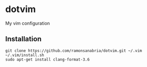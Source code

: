 # dotvim
My vim configuration

## Installation
```
git clone https://github.com/ramonsanabria/dotvim.git ~/.vim
~/.vim/install.sh
sudo apt-get install clang-format-3.6
```
